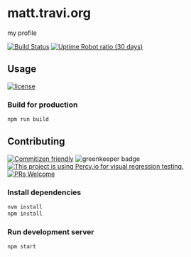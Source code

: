 # matt.travi.org

my profile

<!-- status badges -->
[![Build Status](https://img.shields.io/travis/com/travi-org/matt.travi.org.svg?style=flat)](https://travis-ci.com/travi-org/matt.travi.org)
[![Uptime Robot ratio (30 days)](https://img.shields.io/uptimerobot/ratio/m781503152-aae44941a69371a03b025fc5.svg)](https://status.travi.org)

## Usage

<!-- consumer badges -->
[![license](https://img.shields.io/github/license/travi-org/matt.travi.org.svg)](LICENSE)

### Build for production

```sh
npm run build
```

## Contributing

<!-- contribution badges -->
[![Commitizen friendly](https://img.shields.io/badge/commitizen-friendly-brightgreen.svg)](http://commitizen.github.io/cz-cli/)
![greenkeeper badge](https://badges.greenkeeper.io/travi-org/matt.travi.org.svg)
[![This project is using Percy.io for visual regression testing.](https://percy.io/static/images/percy-badge.svg)](https://percy.io/travi-org/matt.travi.org)
[![PRs Welcome][PRs-badge]][PRs-link]

### Install dependencies

```sh
nvm install
npm install
```

### Run development server

```sh
npm start
```

[PRs-link]: http://makeapullrequest.com
[PRs-badge]: https://img.shields.io/badge/PRs-welcome-brightgreen.svg
